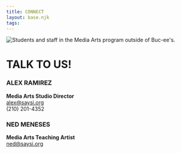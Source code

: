 ```yaml
---
title: CONNECT
layout: base.njk
tags:
---
```


![Students and staff in the Media Arts program outside of Buc-ee's.](https://lcyxg23wu9.ufs.sh/f/ADxw1Ms1e9LEuF3NfQlgxYU875OEtsiu2qhHvV91mfIRe0kK)

# TALK TO US!

### ALEX RAMIREZ
**Media Arts Studio Director**\
alex@saysi.org\
(210) 201-4352

### NED MENESES
**Media Arts Teaching Artist**\
ned@saysi.org